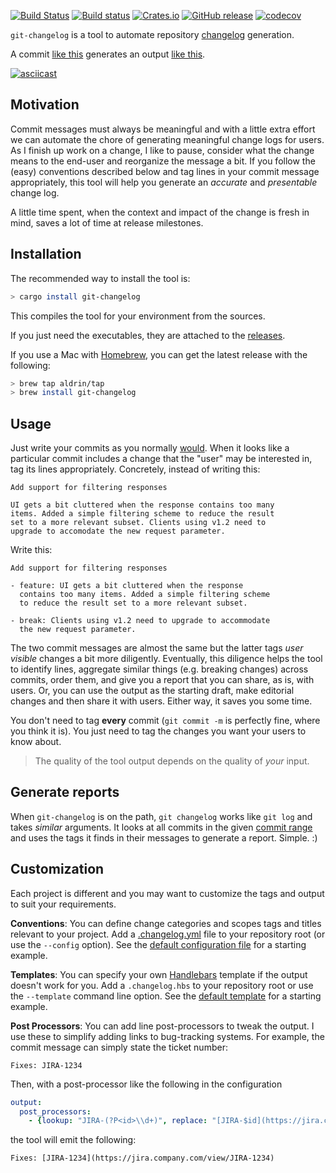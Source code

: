 [![Build Status](https://travis-ci.org/aldrin/git-changelog.svg?branch=master)](https://travis-ci.org/aldrin/git-changelog)
[![Build status](https://ci.appveyor.com/api/projects/status/ixcfop3nhjmx3s5v/branch/master?svg=true)](https://ci.appveyor.com/project/aldrin/git-changelog/branch/master)
[![Crates.io](https://img.shields.io/crates/v/git-changelog.svg)](https://crates.io/crates/git-changelog)
[![GitHub release](https://img.shields.io/github/release/aldrin/git-changelog.svg)](https://github.com/aldrin/git-changelog/releases)
[![codecov](https://codecov.io/gh/aldrin/git-changelog/branch/master/graph/badge.svg)](https://codecov.io/gh/aldrin/git-changelog)

`git-changelog` is a tool to automate repository [changelog] generation.

A commit [like this](src/assets/sample-commit.message) generates an output [like
this](src/assets/sample.md).

[![asciicast](https://asciinema.org/a/Jk8A5UEJGkhlalL4gl3HevC7e.png)](https://asciinema.org/a/Jk8A5UEJGkhlalL4gl3HevC7e)

## Motivation

Commit messages must always be meaningful and with a little extra effort we can automate the chore
of generating meaningful change logs for users. As I finish up work on a change, I like to pause,
consider what the change means to the end-user and reorganize the message a bit. If you follow the
(easy) conventions described below and tag lines in your commit message appropriately, this tool
will help you generate an *accurate* and *presentable* change log.

A little time spent, when the context and impact of the change is fresh in mind, saves a lot of time
at release milestones.

## Installation

The recommended way to install the tool is:

```bash
> cargo install git-changelog
```

This compiles the tool for your environment from the sources. 

If you just need the executables, they are attached to the [releases].

If you use a Mac with [Homebrew], you can get the latest release with the following:

```bash
> brew tap aldrin/tap
> brew install git-changelog
```

## Usage

Just write your commits as you normally [would]. When it looks like a particular commit includes a
change that the "user" may be interested in, tag its lines appropriately. Concretely, instead of
writing this:

```
Add support for filtering responses

UI gets a bit cluttered when the response contains too many
items. Added a simple filtering scheme to reduce the result
set to a more relevant subset. Clients using v1.2 need to
upgrade to accomodate the new request parameter.
```

Write this:

```
Add support for filtering responses

- feature: UI gets a bit cluttered when the response
  contains too many items. Added a simple filtering scheme
  to reduce the result set to a more relevant subset.

- break: Clients using v1.2 need to upgrade to accommodate
  the new request parameter.
```

The two commit messages are almost the same but the latter tags *user visible* changes a bit more
diligently. Eventually, this diligence helps the tool to identify lines, aggregate similar things
(e.g. breaking changes) across commits, order them, and give you a report that you can share, as is,
with users. Or, you can use the output as the starting draft, make editorial changes and then share
it with users. Either way, it saves you some time.

You don't need to tag **every** commit (`git commit -m` is perfectly fine, where you think it is).
You just need to tag the changes you want your users to know about. 

> The quality of the tool output depends on the quality of *your* input.

## Generate reports

When `git-changelog` is on the path, `git changelog` works like `git log` and takes *similar*
arguments. It looks at all commits in the given [commit range] and uses the tags it finds in their
messages to generate a report. Simple. :)

## Customization

Each project is different and you may want to customize the tags and output to suit your
requirements. 

**Conventions**: You can define change categories and scopes tags and titles relevant to your
project. Add a [.changelog.yml] file to your repository root (or use the `--config` option).  See
the [default configuration file](src/assets/changelog.yml) for a starting example.

**Templates**: You can specify your own [Handlebars] template if the output doesn't work for
you. Add a `.changelog.hbs` to your repository root or use the `--template` command line option. See
the [default template](src/assets/changelog.hbs) for a starting example.

**Post Processors**: You can add line post-processors to tweak the output. I use these to simplify
adding links to bug-tracking systems. For example, the commit message can simply state the ticket
number:

```
Fixes: JIRA-1234
```

Then, with a post-processor like the following in the configuration

```yml
output:
  post_processors:
    - {lookup: "JIRA-(?P<id>\\d+)", replace: "[JIRA-$id](https://jira.company.com/view/JIRA-$id)"}
```

the tool will emit the following:

```
Fixes: [JIRA-1234](https://jira.company.com/view/JIRA-1234)
```

[would]:https://chris.beams.io/posts/git-commit/
[changelog]: http://keepachangelog.com/
[commit range]: https://git-scm.com/book/en/v2/Git-Tools-Revision-Selection#_commit_ranges
[Handlebars]: http://handlebarsjs.com/
[Homebrew]: https://brew.sh/
[CHANGELOG.md]: CHANGELOG.md
[v0.1.1]: https://github.com/aldrin/git-changelog/tree/v0.1.1
[.changelog.yml]: .changelog.yml
[releases]:https://github.com/aldrin/git-changelog/releases
